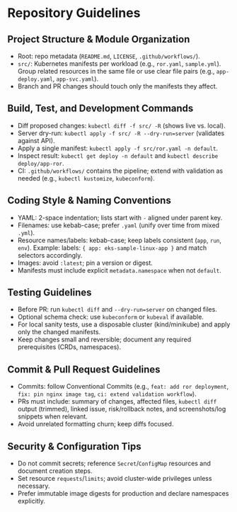 # Repository Guidelines

## Project Structure & Module Organization
- Root: repo metadata (`README.md`, `LICENSE`, `.github/workflows/`).
- `src/`: Kubernetes manifests per workload (e.g., `ror.yaml`, `sample.yml`). Group related resources in the same file or use clear file pairs (e.g., `app-deploy.yaml`, `app-svc.yaml`).
- Branch and PR changes should touch only the manifests they affect.

## Build, Test, and Development Commands
- Diff proposed changes: `kubectl diff -f src/ -R` (shows live vs. local).
- Server dry-run: `kubectl apply -f src/ -R --dry-run=server` (validates against API).
- Apply a single manifest: `kubectl apply -f src/ror.yaml -n default`.
- Inspect result: `kubectl get deploy -n default` and `kubectl describe deploy/app-ror`.
- CI: `.github/workflows/` contains the pipeline; extend with validation as needed (e.g., `kubectl kustomize`, `kubeconform`).

## Coding Style & Naming Conventions
- YAML: 2-space indentation; lists start with `-` aligned under parent key.
- Filenames: use kebab-case; prefer `.yaml` (unify over time from mixed `.yml`).
- Resource names/labels: kebab-case; keep labels consistent (`app`, `run`, `env`). Example:
  labels: `{ app: eks-sample-linux-app }` and match selectors accordingly.
- Images: avoid `:latest`; pin a version or digest.
- Manifests must include explicit `metadata.namespace` when not `default`.

## Testing Guidelines
- Before PR: run `kubectl diff` and `--dry-run=server` on changed files.
- Optional schema check: use `kubeconform` or `kubeval` if available.
- For local sanity tests, use a disposable cluster (kind/minikube) and apply only the changed manifests.
- Keep changes small and reversible; document any required prerequisites (CRDs, namespaces).

## Commit & Pull Request Guidelines
- Commits: follow Conventional Commits (e.g., `feat: add ror deployment`, `fix: pin nginx image tag`, `ci: extend validation workflow`).
- PRs must include: summary of changes, affected files, `kubectl diff` output (trimmed), linked issue, risk/rollback notes, and screenshots/log snippets when relevant.
- Avoid unrelated formatting churn; keep diffs focused.

## Security & Configuration Tips
- Do not commit secrets; reference `Secret`/`ConfigMap` resources and document creation steps.
- Set resource `requests`/`limits`; avoid cluster-wide privileges unless necessary.
- Prefer immutable image digests for production and declare namespaces explicitly.


